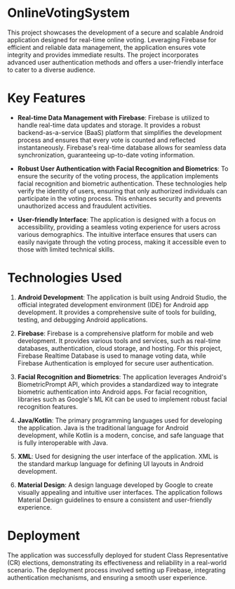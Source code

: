 # OnlineVotingSystem

This project showcases the development of a secure and scalable Android application designed for real-time online voting. Leveraging Firebase for efficient and reliable data management, the application ensures vote integrity and provides immediate results. The project incorporates advanced user authentication methods and offers a user-friendly interface to cater to a diverse audience.

# Key Features
- **Real-time Data Management with Firebase**: Firebase is utilized to handle real-time data updates and storage. It provides a robust backend-as-a-service (BaaS) platform that simplifies the development process and ensures that every vote is counted and reflected instantaneously. Firebase's real-time database allows for seamless data synchronization, guaranteeing up-to-date voting information.

- **Robust User Authentication with Facial Recognition and Biometrics**: To ensure the security of the voting process, the application implements facial recognition and biometric authentication. These technologies help verify the identity of users, ensuring that only authorized individuals can participate in the voting process. This enhances security and prevents unauthorized access and fraudulent activities.

- **User-friendly Interface**: The application is designed with a focus on accessibility, providing a seamless voting experience for users across various demographics. The intuitive interface ensures that users can easily navigate through the voting process, making it accessible even to those with limited technical skills.

# Technologies Used
1. **Android Development**: The application is built using Android Studio, the official integrated development environment (IDE) for Android app development. It provides a comprehensive suite of tools for building, testing, and debugging Android applications.

2. **Firebase**: Firebase is a comprehensive platform for mobile and web development. It provides various tools and services, such as real-time databases, authentication, cloud storage, and hosting. For this project, Firebase Realtime Database is used to manage voting data, while Firebase Authentication is employed for secure user authentication.

3. **Facial Recognition and Biometrics**: The application leverages Android's BiometricPrompt API, which provides a standardized way to integrate biometric authentication into Android apps. For facial recognition, libraries such as Google's ML Kit can be used to implement robust facial recognition features.

4. **Java/Kotlin**: The primary programming languages used for developing the application. Java is the traditional language for Android development, while Kotlin is a modern, concise, and safe language that is fully interoperable with Java.

5. **XML**: Used for designing the user interface of the application. XML is the standard markup language for defining UI layouts in Android development.

6. **Material Design**: A design language developed by Google to create visually appealing and intuitive user interfaces. The application follows Material Design guidelines to ensure a consistent and user-friendly experience.

# Deployment
The application was successfully deployed for student Class Representative (CR) elections, demonstrating its effectiveness and reliability in a real-world scenario. The deployment process involved setting up Firebase, integrating authentication mechanisms, and ensuring a smooth user experience.

